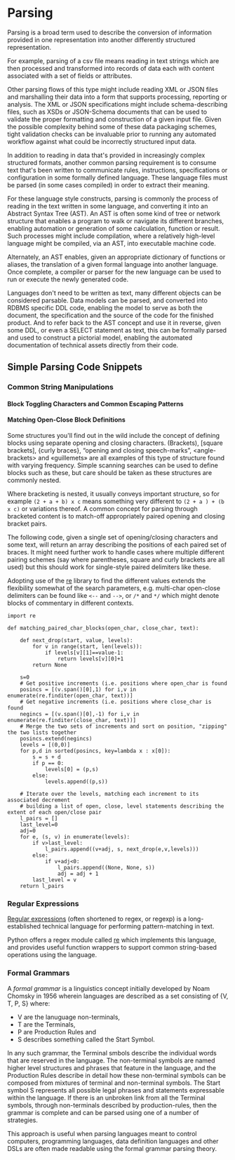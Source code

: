 # Parsing

Parsing is a broad term used to describe the conversion of information provided in one representation into another differently structured representation. 

For example, parsing of a csv file means reading in text strings which are then processed and transformed into records of data each with content associated with a set of fields or attributes. 

Other parsing flows of this type might include reading XML or JSON files and marshalling their data into a form that supports processing, reporting or analysis. The XML or JSON specifications might include schema-describing files, such as XSDs or JSON-Schema documents that can be used to validate the proper formatting and construction of a given input file. Given the possible complexity behind some of these data packaging schemes, tight validation checks can be invaluable prior to running any automated workflow against what could be incorrectly structured input data. 

In addition to reading in data that's provided in increasingly complex structured formats, another common parsing requirement is to consume text that's been written to communicate rules, instructions, specifications or configuration in some formally defined language. These language files must be parsed (in some cases compiled) in order to extract their meaning.

For these language style constructs, parsing is commonly the process of reading in the text written in some language, and converting it into an Abstract Syntax Tree (AST). An AST is often some kind of tree or network structure that enables a program to walk or navigate its different branches, enabling automation or generation of some calculation, function or result. Such processes might include compilation, where a relatively high-level language might be compiled, via an AST, into executable machine code. 

Alternately, an AST enables, given an appropriate dictionary of functions or aliases, the translation of a given formal language into another language. Once complete, a compiler or parser for the new language can be used to run or execute the newly generated code. 

Languages don't need to be written as text, many different objects can be considered parsable. Data models can be parsed, and converted into RDBMS specific DDL code, enabling the model to serve as both the document, the specification and the source of the code for the finished product. And to refer back to the AST concept and use it in reverse, given some DDL, or even a SELECT statement as text, this can be formally parsed and used to construct a pictorial model, enabling the automated documentation of technical assets directly from their code. 

## Simple Parsing Code Snippets

### Common String Manipulations

#### Block Toggling Characters and Common Escaping Patterns



#### Matching Open-Close Block Definitions

Some structures you'll find out in the wild include the concept of defining blocks using separate opening and closing characters. \(Brackets\), \[square brackets\], \{curly braces\}, “opening and closing speech-marks”, \<angle-brackets\> and «guillemets» are all examples of this type of structure found with varying frequency. Simple scanning searches can be used to define blocks such as these, but care should be taken as these structures are commonly nested.

Where bracketing is nested, it usually conveys important structure, so for example `(2 + a + b) x c` means something very different to `(2 + a ) + (b x c)` or variations thereof. A common concept for parsing through bracketed content is to match-off appropriately paired opening and closing bracket pairs.

The following code, given a single set of opening/closing characters and some text, will return an array describing the positions of each paired set of braces. It might need further work to handle cases where multiple different pairing schemes (say where parentheses, square and curly brackets are all used) but this should work for single-style paired delimiters like these.

Adopting use of the [re](https://docs.python.org/3/library/re.html) library to find the different values extends the flexibility somewhat of the search parameters, e.g. multi-char open-close delimiters can be found like `<--` and `-->`, or `/*` and `*/` which might denote blocks of commentary in different contexts.

``` {.python}
import re

def matching_paired_char_blocks(open_char, close_char, text):

    def next_drop(start, value, levels):
        for v in range(start, len(levels)):
            if levels[v][1]==value-1:
                return levels[v][0]+1
        return None
        
    s=0
    # Get positive increments (i.e. positions where open_char is found
    posincs = [(v.span()[0],1) for i,v in enumerate(re.finditer(open_char, text))]
    # Get negative increments (i.e. positions where close_char is found
    negincs = [(v.span()[0],-1) for i,v in enumerate(re.finditer(close_char, text))]
    # Merge the two sets of increments and sort on position, "zipping" the two lists together
    posincs.extend(negincs)
    levels = [(0,0)]
    for p,d in sorted(posincs, key=lambda x : x[0]):
        s = s + d
        if p == 0:
            levels[0] = (p,s)
        else:
            levels.append((p,s))

    # Iterate over the levels, matching each increment to its associated decrement
    # building a list of open, close, level statements describing the extent of each open/close pair
    l_pairs = []
    last_level=0
    adj=0
    for e, (s, v) in enumerate(levels):
        if v>last_level:
            l_pairs.append((v+adj, s, next_drop(e,v,levels)))
        else:
            if v+adj<0:
                l_pairs.append((None, None, s))
                adj = adj + 1
        last_level = v
    return l_pairs
```




### Regular Expressions

[Regular expressions](https://en.wikipedia.org/wiki/Regular_expression) (often shortened to regex, or regexp) is a long-established technical language for performing pattern-matching in text.

Python offers a regex module called [re](https://docs.python.org/3/library/re.html) which implements this language, and provides useful function wrappers to support common string-based operations using the language. 

### Formal Grammars

A *formal grammar* is a linguistics concept initially developed by Noam Chomsky in 1956 wherein languages are described as a set consisting of {V, T, P, S} where:

* V are the lanuguage non-terminals, 
* T are the Terminals, 
* P are Production Rules and 
* S describes something called the Start Symbol.

In any such grammar, the Terminal smbols describe the individual words that are reserved in the language. The non-terminal symbols are named higher level structures and phrases that feature in the language, and the Production Rules describe in detail how these non-terminal symbols can be composed from mixtures of terminal and non-terminal symbols. The Start symbol S represents all possible legal phrases and statements expressable within the language. If there is an unbroken link from all the Terminal symbols, through non-terminals described by production-rules, then the grammar is complete and can be parsed using one of a number of strategies.

This approach is useful when parsing languages meant to control computers, programming languages, data definition languages and other DSLs are often made readable using the formal grammar parsing theory. 

